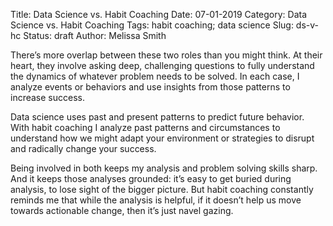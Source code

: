 Title: Data Science vs. Habit Coaching
Date: 07-01-2019
Category: Data Science vs. Habit Coaching
Tags: habit coaching; data science
Slug: ds-v-hc
Status: draft
Author: Melissa Smith



There’s more overlap between these two roles than you might think. At their heart, they involve asking deep, challenging questions to fully understand the dynamics of whatever problem needs to be solved. In each case, I analyze events or behaviors and use insights from those patterns to increase success. 

Data science uses past and present patterns to predict future behavior. With habit coaching I analyze past patterns and circumstances to understand how we might adapt your environment or strategies to disrupt and radically change your success.

Being involved in both keeps my analysis and problem solving skills sharp. And it keeps those analyses grounded: it’s easy to get buried during analysis, to lose sight of the bigger picture. But habit coaching constantly reminds me that while the analysis is helpful, if it doesn’t help us move towards actionable change, then it’s just navel gazing. 
